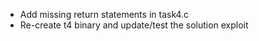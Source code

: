 
- Add missing return statements in task4.c
- Re-create t4 binary and update/test the solution exploit
